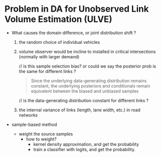 # Problem in DA for Unobserved Link Volume Estimation (ULVE)

* What causes the domain difference, or joint distribution shift ?

  1. the random choice of individual vehicles

  2. volume observer would be incline to installed in critical intersections (normally with larger demand)

     // is this sample selection bias? or could we say the posterior prob is the same for different links ?

     > Since the underlying data-generating distribution remains constant, the underlying posteriors and conditionals remain equivalent between the biased and unbiased samples

     // is the data-generating distribution constant for different links ?

  3. the internal variance of links (length, lane width, etc.) in road networks



* sample-based method
  * weight the source samples
    * how to weight? 
      * kernel density approximation, and get the probability
      * train a classifier with logits, and get the probability.